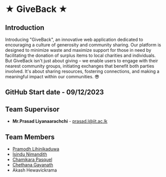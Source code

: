 # ★  **GiveBack** ★

## **Introduction**
Introducing "GiveBack", an innovative web application dedicated to encouraging a culture of generosity and community sharing. Our platform is designed to minimize waste and maximize support for those in need by facilitating the donation of surplus items to local charities and individuals. But GiveBack isn't just about giving – we enable users to engage with their nearest community groups, initiating exchanges that benefit both parties involved. It's about sharing resources, fostering connections, and making a meaningful impact within our communities. 😎

## **GitHub Start date** - **09/12/2023**

## Team Supervisor
*  **Mr.Prasad Liyanaarachchi** - [prasad.l@iit.ac.lk](prasad.l@iit.ac.lk)    

## Team Members
* [Pramodh Lihinikaduwa](https://github.com/pramodh123kit)   
* [Isindu Nimandith](https://github.com/IsinduNimandith23)   
* [Chamikara Pasquel](https://github.com/chamikarapasquel)   
* [Chethana Gayanath](https://github.com/chethana87)   
* Akash Hewavickrama   


<!--

**Here are some ideas to get you started:**

🙋‍♀️ A short introduction - what is your organization all about?
🌈 Contribution guidelines - how can the community get involved?
👩‍💻 Useful resources - where can the community find your docs? Is there anything else the community should know?
🍿 Fun facts - what does your team eat for breakfast?
🧙 Remember, you can do mighty things with the power of [Markdown](https://docs.github.com/github/writing-on-github/getting-started-with-writing-and-formatting-on-github/basic-writing-and-formatting-syntax)
-->
